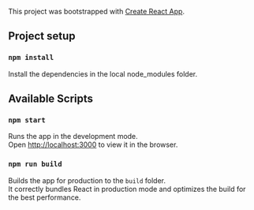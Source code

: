 This project was bootstrapped with [Create React App](https://github.com/facebook/create-react-app).

## Project setup

### `npm install`
Install the dependencies in the local node_modules folder.

## Available Scripts

### `npm start`
Runs the app in the development mode.<br />
Open [http://localhost:3000](http://localhost:3000) to view it in the browser.

### `npm run build`

Builds the app for production to the `build` folder.<br />
It correctly bundles React in production mode and optimizes the build for the best performance.

